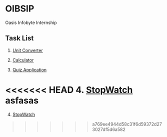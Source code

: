 # OIBSIP
 Oasis Infobyte Internship

## Task List
 
1. [Unit Converter](https://github.com/vaibhavwabale/OIBSIP/tree/main/OIBSIP_TASKNO1)

2. [Calculator](https://github.com/vaibhavwabale/OIBSIP/tree/main/OIBSIP_TASKNO2)
 
3. [Quiz Application](https://github.com/vaibhavwabale/OIBSIP/tree/main/OIBSIP_TASKNO3)
  
<<<<<<< HEAD
4. [StopWatch](https://github.com/vaibhavwabale/OIBSIP/tree/main/Stopwatch)
asfasas
=======
4. [StopWatch](https://github.com/vaibhavwabale/OIBSIP/tree/main/OIBSIP_TASKNO4)
>>>>>>> a769ee4944d58c31f6d59372d273027df5d6a582
